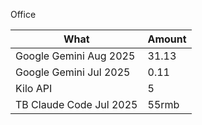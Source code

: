 Office


| What                    | Amount |
| ----------------------- | ------ |
| Google Gemini Aug 2025  | 31.13  |
| Google Gemini Jul 2025  | 0.11   |
| Kilo API                | 5      |
| TB Claude Code Jul 2025 | 55rmb  |
